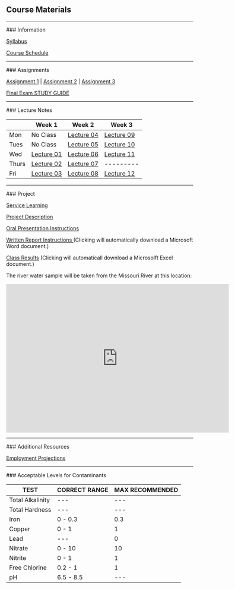 ## Course Materials
<hr>
### Information

[Syllabus](/docs/Syllabus.pdf)

[Course Schedule](/docs/CourseSchedule.pdf)


<hr>
### Assignments

[Assignment 1](/docs/Assignment01.pdf) | [Assignment 2](/docs/Assignment02.pdf) | [Assignment 3](/docs/Assignment03.pdf)

[Final Exam STUDY GUIDE](/docs/StudyGuide.pdf)


<hr>
### Lecture Notes

|     | Week 1                                 | Week 2                                | Week 3                                     |
|-----|----------------------------------------|---------------------------------------|--------------------------------------------|
|Mon  | No Class                               | [Lecture 04](/lec/04-WaterQuality.pdf)| [Lecture 09](/lec/09-Wetlands.pdf)         |
|Tues | No Class                               | [Lecture 05](/lec/05-Watershed.pdf)   | [Lecture 10](/lec/10-DamsReservoirs.pdf)   |
|Wed  | [Lecture 01](/lec/01-Intro.pdf)        | [Lecture 06](/lec/06-GreatLakes.pdf)  | [Lecture 11](/lec/11-DamVideo.pdf)         |
|Thurs| [Lecture 02](/lec/02-WaterOverview.pdf)| [Lecture 07](/lec/07-Groundwater.pdf) | ---------                                  |
|Fri  | [Lecture 03](/lec/03-WaterCycle.pdf)   | [Lecture 08](/lec/08-Rivers.pdf)      | [Lecture 12](/lec/12-WaterTreatment_Hg.pdf)|


<hr>
### Project

[Service Learning](/docs/ServiceLearning.pdf)

[Project Description](/docs/ProjectDescription.pdf)

[Oral Presentation Instructions](/docs/OralPresentation.pdf)

[Written Report Instructions ](/docs/WrittenReportTemplate.docx) (Clicking will automatically download a Microsoft Word document.)

[Class Results](/docs/ClassResults.xlsx) (Clicking will automaticall download a Microsolft Excel document.)

The river water sample will be taken from the Missouri River at this location:
<iframe src="https://www.google.com/maps/embed?pb=!1m18!1m12!1m3!1d24305.375723723115!2d-96.99882763233053!3d42.76701038485986!2m3!1f0!2f0!3f0!3m2!1i1024!2i768!4f13.1!3m3!1m2!1s0x0%3A0xc479235af54e1bf9!2sClay+County+Boat+Ramp%2C+Canoe+Takeout!5e1!3m2!1sen!2sus!4v1496106414767" width="600" height="400" frameborder="0" style="border:0" allowfullscreen></iframe>

<hr>
### Additional Resources

[Employment Projections](/docs/EmploymentProjections.pdf)

<hr>
### Acceptable Levels for Contaminants

|TEST             |CORRECT RANGE |MAX RECOMMENDED  |
|-----------------|--------------|-----------------|
|Total Alkalinity | ---          | ---             |
|Total Hardness   | ---          | ---             |
|Iron             | 0 - 0.3      | 0.3             |
|Copper           | 0 - 1        | 1               |
|Lead             | ---          | 0               |
|Nitrate          | 0 - 10       | 10              |
|Nitrite          | 0 - 1        | 1               |
|Free Chlorine    | 0.2 - 1      | 1               |
|pH               | 6.5 - 8.5    | ---             |










